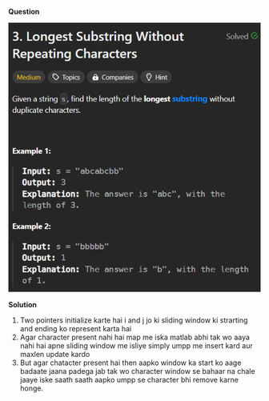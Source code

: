 **Question**

![alt text](image.png)

**Solution**

1. Two pointers initialize karte hai i and j jo ki sliding window ki strarting and ending ko represent karta hai
2. Agar character present nahi hai map me iska matlab abhi tak wo aaya nahi hai apne sliding window me isliye simply umpp me insert kard aur maxlen update kardo
3. But agar chatacter present hai then aapko window ka start ko aage badaate jaana padega jab tak wo character window se bahaar na chale jaaye iske saath saath aapko umpp se character bhi remove karne honge.
